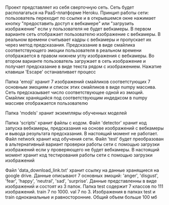 Проект представляет из себя сверточную сеть. Сеть будет располагаться на PaaS-платформе Heroku. Принцип работы сети: пользователь переходит по ссылке и в открывшемся окне нажимает кнопку "предоставить доступ к вебкамере" или "загрузить изображение" если у пользователя не будет вебкамеры. В первом варианте сеть отображает пользователю изображение с вебкамеры. В реальном времени считывает кадры с вебкамеры и пропускает их через метод предсказания. Предсказание в виде смайлика соответствующего эмоции пользователя в реальном времени отображается в правом нижнем углу изображения с вебкамеры. Во втором варианте пользователь загружает в сеть изображение и получает предсказание в виде текста рядом с изображением. Нажатие клавиши 'Escape' останавливает процесс

Папка 'emoji' хранит 7 изображений смайликов соответстующих 7 основным эмоциям и список этих смайликов в виде numpy массива. Сеть предсказывает число соответствующее одной из эмоций. Смайлик хранящийся под соответствующим индедксом в numpy массиве отображается пользователю

Папка 'models' хранит экземпляры обученных моделей

Папка 'scripts' хранит файлы с кодом. Файл 'detector' хранит код запуска вебкамеры, предсказания на основе изображений с вебкамеры и вывода результата предсказания. В настоящий момент не работает. Файл network хранит код обучения сети. Файл 'test' будет преобразован в альтернативный вариант проверки работы сети с помощью загрузки изображений если у проверяющего не будет вебкамеры. В настоящий момент хранит код тестирования работы сети с помощью загрузки изображений

Файл 'data_download_link.txt' хранит ссылку на данные хранящиеся на google drive. Данные описывают 7 основных эмоций: 'anger', 'disgust', 'fear', 'happy', 'neutral', 'sad', 'surprise'. Данные представленны в виде изображений и состоят из 3 папок. Папка test содержит 7 классов по 111 изображений. train 7 по 1000. val 7 по 3. Изображения в папках test и train одноканальные и равносторонние. Общий объем больше 100 мб
